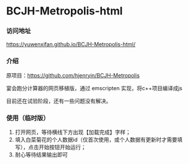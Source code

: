 # BCJH-Metropolis-html
### 访问地址
https://yuwenxifan.github.io/BCJH-Metropolis-html/

### 介绍
原项目：https://github.com/hjenryin/BCJH-Metropolis

宴会跑分计算器的网页移植版，通过 emscripten 实现，将c++项目编译成js

目前还在试验阶段，还有一些问题没有解决。

### 使用（临时版）
1. 打开网页，等待横线下方出现【加载完成】字样；
2. 填入白菜菊花的个人数据id（仅首次使用，或个人数据有更新时才需要填写），点击开始按钮开始运行；
3. 耐心等待结果输出即可
